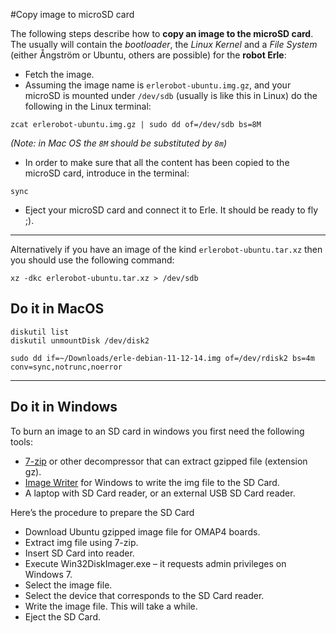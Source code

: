 #Copy image to microSD card

The following steps describe how to **copy an image to the microSD card**. The usually will contain the *bootloader*, the *Linux Kernel* and a *File System* (either Ångström or Ubuntu, others are possible) for the **robot Erle**:

   * Fetch the image.
   * Assuming the image name is `erlerobot-ubuntu.img.gz`, and your microSD is mounted under `/dev/sdb` (usually is like this in Linux) do the following in the Linux terminal:

```
zcat erlerobot-ubuntu.img.gz | sudo dd of=/dev/sdb bs=8M
```

*(Note: in Mac OS the `8M` should be substituted by `8m`)*


   * In order to make sure that all the content has been copied to the microSD card, introduce in the terminal:

```
sync
```
   * Eject your microSD card and connect it to Erle. It should be ready to fly ;).

------------

Alternatively if you have an image of the kind `erlerobot-ubuntu.tar.xz` then you should use the following command:
```
xz -dkc erlerobot-ubuntu.tar.xz > /dev/sdb
```
## Do it in MacOS

```
diskutil list
diskutil unmountDisk /dev/disk2
```

```
sudo dd if=~/Downloads/erle-debian-11-12-14.img of=/dev/rdisk2 bs=4m conv=sync,notrunc,noerror   
```

------------

## Do it in Windows
To burn an image to an SD card in windows you first need the following tools:
- [7-zip](http://www.7-zip.org/) or other decompressor that can extract gzipped file (extension gz).
- [Image Writer](https://launchpad.net/win32-image-writer) for Windows to write the img file to the SD Card.
- A laptop with SD Card reader, or an external USB SD Card reader.

Here’s the procedure to prepare the SD Card

- Download Ubuntu gzipped image file for OMAP4 boards.
- Extract img file using 7-zip.
- Insert SD Card into reader.
- Execute Win32DiskImager.exe – it requests admin privileges on Windows 7.
- Select the image file.
- Select the device that corresponds to the SD Card reader.
- Write the image file. This will take a while.
- Eject the SD Card.
